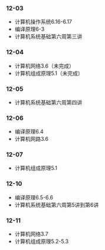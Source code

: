 ### 12-03
* 计算机操作系统6.16-6.17
* 编译原理6-3
* 计算机系统基础第六周第三讲
### 12-04
* 计算机网络3.6（未完成）
* 计算机组成原理5.1（未完成）
### 12-05
* 计算机系统基础第六周第四讲
### 12-06
* 编译原理6.4
* 计算机网路3.6
### 12-07
* 计算机组成原理5.1
### 12-10
* 编译原理6.5-6.6
* 计算机系统基础第六周第5讲到第6讲
### 12-11
* 计算机网络3.7
* 计算机组成原理5.2-5.3
